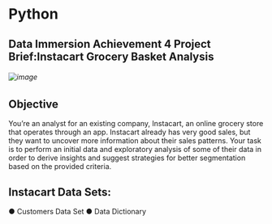 # Python
## Data Immersion Achievement 4 Project Brief:Instacart Grocery Basket Analysis
###### ![image](https://user-images.githubusercontent.com/86260967/217662172-7278aa1f-8537-4a73-bf5b-194cd4ca38b6.png)
## Objective


You’re an analyst for an existing company, Instacart, an online grocery store that operates
through an app. Instacart already has very good sales, but they want to uncover more
information about their sales patterns. Your task is to perform an initial data and exploratory
analysis of some of their data in order to derive insights and suggest strategies for better
segmentation based on the provided criteria.

## Instacart Data Sets:
● Customers Data Set
● Data Dictionary
